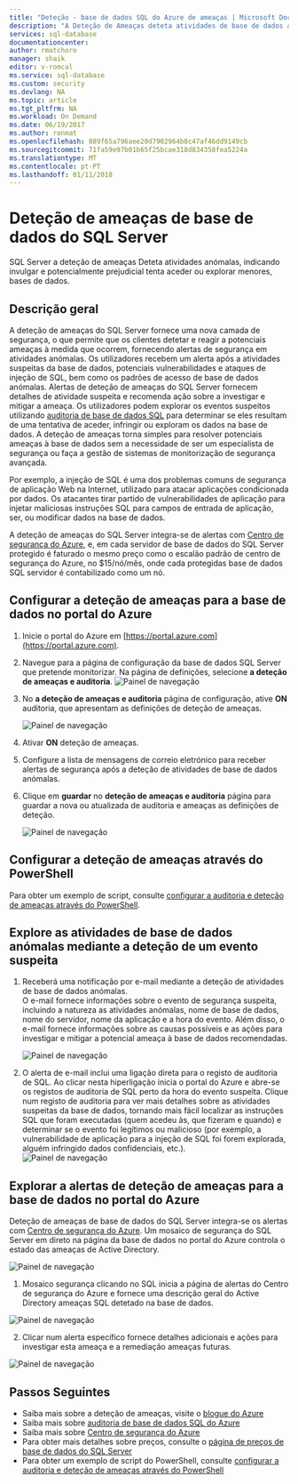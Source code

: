 ```yaml
---
title: "Deteção - base de dados SQL do Azure de ameaças | Microsoft Docs"
description: "A Deteção de Ameaças deteta atividades de base de dados anómalas, indicando potenciais ameaças de segurança para a base de dados."
services: sql-database
documentationcenter: 
author: rmatchoro
manager: shaik
editor: v-romcal
ms.service: sql-database
ms.custom: security
ms.devlang: NA
ms.topic: article
ms.tgt_pltfrm: NA
ms.workload: On Demand
ms.date: 06/19/2017
ms.author: ronmat
ms.openlocfilehash: 889f65a796aee20d7902964b8c47af46dd9149cb
ms.sourcegitcommit: 71fa59e97b01b65f25bcae318d834358fea5224a
ms.translationtype: MT
ms.contentlocale: pt-PT
ms.lasthandoff: 01/11/2018
---
```

# <a name="sql-database-threat-detection"></a>Deteção de ameaças de base de dados do SQL Server

SQL Server a deteção de ameaças Deteta atividades anómalas, indicando invulgar e potencialmente prejudicial tenta aceder ou explorar menores, bases de dados.

## <a name="overview"></a>Descrição geral

A deteção de ameaças do SQL Server fornece uma nova camada de segurança, o que permite que os clientes detetar e reagir a potenciais ameaças à medida que ocorrem, fornecendo alertas de segurança em atividades anómalas.  Os utilizadores recebem um alerta após a atividades suspeitas da base de dados, potenciais vulnerabilidades e ataques de injeção de SQL, bem como os padrões de acesso de base de dados anómalas. Alertas de deteção de ameaças do SQL Server fornecem detalhes de atividade suspeita e recomenda ação sobre a investigar e mitigar a ameaça. Os utilizadores podem explorar os eventos suspeitos utilizando [auditoria de base de dados SQL](sql-database-auditing.md) para determinar se eles resultam de uma tentativa de aceder, infringir ou exploram os dados na base de dados. A deteção de ameaças torna simples para resolver potenciais ameaças à base de dados sem a necessidade de ser um especialista de segurança ou faça a gestão de sistemas de monitorização de segurança avançada.

Por exemplo, a injeção de SQL é uma dos problemas comuns de segurança de aplicação Web na Internet, utilizado para atacar aplicações condicionada por dados. Os atacantes tirar partido de vulnerabilidades de aplicação para injetar maliciosas instruções SQL para campos de entrada de aplicação, ser, ou modificar dados na base de dados.

A deteção de ameaças do SQL Server integra-se de alertas com [Centro de segurança do Azure](https://azure.microsoft.com/en-us/services/security-center/), e, em cada servidor de base de dados do SQL Server protegido é faturado o mesmo preço como o escalão padrão de centro de segurança do Azure, no $15/nó/mês, onde cada protegidas base de dados SQL servidor é contabilizado como um nó.  

## <a name="set-up-threat-detection-for-your-database-in-the-azure-portal"></a>Configurar a deteção de ameaças para a base de dados no portal do Azure
1. Inicie o portal do Azure em [https://portal.azure.com](https://portal.azure.com).
2. Navegue para a página de configuração da base de dados SQL Server que pretende monitorizar. Na página de definições, selecione **a deteção de ameaças e auditoria**. 
    ![Painel de navegação][1]
3. No **a deteção de ameaças e auditoria** página de configuração, ative **ON** auditoria, que apresentam as definições de deteção de ameaças.
  
    ![Painel de navegação][2]
4. Ativar **ON** deteção de ameaças.
5. Configure a lista de mensagens de correio eletrónico para receber alertas de segurança após a deteção de atividades de base de dados anómalas.
6. Clique em **guardar** no **deteção de ameaças e auditoria** página para guardar a nova ou atualizada de auditoria e ameaças as definições de deteção.
       
    ![Painel de navegação][3]

## <a name="set-up-threat-detection-using-powershell"></a>Configurar a deteção de ameaças através do PowerShell

Para obter um exemplo de script, consulte [configurar a auditoria e deteção de ameaças através do PowerShell](scripts/sql-database-auditing-and-threat-detection-powershell.md).

## <a name="explore-anomalous-database-activities-upon-detection-of-a-suspicious-event"></a>Explore as atividades de base de dados anómalas mediante a deteção de um evento suspeita
1. Receberá uma notificação por e-mail mediante a deteção de atividades de base de dados anómalas. <br/>
   O e-mail fornece informações sobre o evento de segurança suspeita, incluindo a natureza as atividades anómalas, nome de base de dados, nome do servidor, nome da aplicação e a hora do evento. Além disso, o e-mail fornece informações sobre as causas possíveis e as ações para investigar e mitigar a potencial ameaça à base de dados recomendadas.<br/>
     
    ![Painel de navegação][4]
2. O alerta de e-mail inclui uma ligação direta para o registo de auditoria de SQL. Ao clicar nesta hiperligação inicia o portal do Azure e abre-se os registos de auditoria de SQL perto da hora do evento suspeita. Clique num registo de auditoria para ver mais detalhes sobre as atividades suspeitas da base de dados, tornando mais fácil localizar as instruções SQL que foram executadas (quem acedeu às, que fizeram e quando) e determinar se o evento foi legítimos ou malicioso (por exemplo, a vulnerabilidade de aplicação para a injeção de SQL foi forem explorada, alguém infringido dados confidenciais, etc.).<br/>
   ![Painel de navegação][5]


## <a name="explore-threat-detection-alerts-for-your-database-in-the-azure-portal"></a>Explorar a alertas de deteção de ameaças para a base de dados no portal do Azure

Deteção de ameaças de base de dados do SQL Server integra-se os alertas com [Centro de segurança do Azure](https://azure.microsoft.com/en-us/services/security-center/). Um mosaico de segurança do SQL Server em direto na página da base de dados no portal do Azure controla o estado das ameaças de Active Directory. 

   ![Painel de navegação][6]
   
1. Mosaico segurança clicando no SQL inicia a página de alertas do Centro de segurança do Azure e fornece uma descrição geral do Active Directory ameaças SQL detetado na base de dados. 

  ![Painel de navegação][7]

2. Clicar num alerta específico fornece detalhes adicionais e ações para investigar esta ameaça e a remediação ameaças futuras.

  ![Painel de navegação][8]


## <a name="next-steps"></a>Passos Seguintes

* Saiba mais sobre a deteção de ameaças, visite o [blogue do Azure](https://azure.microsoft.com/en-us/blog/azure-sql-database-threat-detection-general-availability-in-spring-2017/) 
* Saiba mais sobre [auditoria de base de dados SQL do Azure](sql-database-auditing.md)
* Saiba mais sobre [Centro de segurança do Azure](https://docs.microsoft.com/azure/security-center/security-center-intro)
* Para obter mais detalhes sobre preços, consulte o [página de preços de base de dados do SQL Server](https://azure.microsoft.com/en-us/pricing/details/sql-database/)  
* Para obter um exemplo de script do PowerShell, consulte [configurar a auditoria e deteção de ameaças através do PowerShell](scripts/sql-database-auditing-and-threat-detection-powershell.md)



<!--Image references-->
[1]: ./media/sql-database-threat-detection/1_td_click_on_settings.png
[2]: ./media/sql-database-threat-detection/2_td_turn_on_auditing.png
[3]: ./media/sql-database-threat-detection/3_td_turn_on_threat_detection.png
[4]: ./media/sql-database-threat-detection/4_td_email.png
[5]: ./media/sql-database-threat-detection/5_td_audit_record_details.png
[6]: ./media/sql-database-threat-detection/6_td_security_tile_view_alerts.png
[7]: ./media/sql-database-threat-detection/7_td_SQL_security_alerts_list.png
[8]: ./media/sql-database-threat-detection/8_td_SQL_security_alert_details.png


